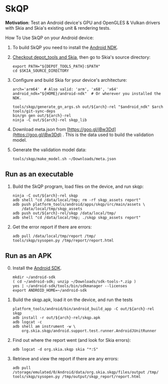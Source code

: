 
SkQP
====

**Motivation**: Test an Android device's GPU and OpenGLES & Vulkan drivers with
Skia and Skia's existing unit & rendering tests.

How To Use SkQP on your Android device:

1.  To build SkQP you need to install the
    [Android NDK](https://developer.android.com/ndk/).

2.  [Checkout depot\_tools and Skia](https://skia.org/user/download),
    then go to Skia's source directory:

        export PATH="${DEPOT_TOOLS_PATH}:$PATH"
        cd $SKIA_SOURCE_DIRECTORY

3.  Configure and build Skia for your device's architecture:

        arch='arm64'  # Also valid: 'arm', 'x68', 'x64'
        android_ndk="${HOME}/android-ndk"  # Or wherever you installed the NDK.

        tools/skqp/generate_gn_args.sh out/${arch}-rel "$android_ndk" $arch
        tools/git-sync-deps
        bin/gn gen out/${arch}-rel
        ninja -C out/${arch}-rel skqp_lib

4.  Download meta.json from [https://goo.gl/jBw3Dd](https://goo.gl/jBw3Dd) .
    This is the data used to build the validation model.

5.  Generate the validation model data:

        tools/skqp/make_model.sh ~/Downloads/meta.json

Run as an executable
--------------------

1.  Build the SkQP program, load files on the device, and run skqp:

        ninja -C out/${arch}-rel skqp
        adb shell "cd /data/local/tmp; rm -rf skqp_assets report"
        adb push platform_tools/android/apps/skqp/src/main/assets \
            /data/local/tmp/skqp_assets
        adb push out/${arch}-rel/skqp /data/local/tmp/
        adb shell "cd /data/local/tmp; ./skqp skqp_assets report"

2.  Get the error report if there are errors:

        adb pull /data/local/tmp/report /tmp/
        tools/skqp/sysopen.py /tmp/report/report.html

Run as an APK
-------------

0.  Install the [Android SDK](https://developer.android.com/studio/#command-tools).

        mkdir ~/android-sdk
        ( cd ~/android-sdk; unzip ~/Downloads/sdk-tools-*.zip )
        yes | ~/android-sdk/tools/bin/sdkmanager --licenses
        export ANDROID_HOME=~/android-sdk

1.  Build the skqp.apk, load it on the device, and run the tests

        platform_tools/android/bin/android_build_app -C out/${arch}-rel skqp
        adb install -r out/${arch}-rel/skqp.apk
        adb logcat -c
        adb shell am instrument -w \
            org.skia.skqp/android.support.test.runner.AndroidJUnitRunner

2.  Find out where the report went (and look for Skia errors):

        adb logcat -d org.skia.skqp skia "*:S"

3.  Retrieve and view the report if there are any errors:

        adb pull /storage/emulated/0/Android/data/org.skia.skqp/files/output /tmp/
        tools/skqp/sysopen.py /tmp/output/skqp_report/report.html



